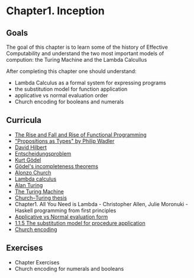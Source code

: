 # Chapter1. Inception

## Goals
  The goal of this chapter is to learn some of the history of Effective Computability and understand the two most important models of compution: the Turing Machine and the Lambda Calcullus

  After completing this chapter one should understand:
  - Lambda Calculus as a formal system for expressing programs
  - the substitution model for function application
  - applicative vs normal evaluation order
  - Church encoding for booleans and numerals

## Curricula
  - [The Rise and Fall and Rise of Functional Programming](https://medium.com/javascript-scene/the-rise-and-fall-and-rise-of-functional-programming-composable-software-c2d91b424c8c)
  - ["Propositions as Types" by Philip Wadler](https://www.youtube.com/watch?v=IOiZatlZtGU)
  - [David Hilbert](https://en.wikipedia.org/wiki/David_Hilbert)
  - [Entscheidungsproblem](https://en.wikipedia.org/wiki/Entscheidungsproblem)
  - [Kurt Gödel](https://en.wikipedia.org/wiki/Kurt_G%C3%B6del)
  - [Gödel's incompleteness theorems](https://en.wikipedia.org/wiki/G%C3%B6del%27s_incompleteness_theorems#:~:text=G%C3%B6del's%20incompleteness%20theorems%20are%20two,in%20the%20philosophy%20of%20mathematics.)
  - [Alonzo Church](https://en.wikipedia.org/wiki/Alonzo_Church)
  - [Lambda calculus](https://en.wikipedia.org/wiki/Lambda_calculus)
  - [Alan Turing](https://en.wikipedia.org/wiki/Alan_Turing)
  - [The Turing Machine](https://en.wikipedia.org/wiki/Turing_machine)
  - [Church–Turing thesis](https://en.wikipedia.org/wiki/Church%E2%80%93Turing_thesis#:~:text=It%20states%20that%20a%20function,the%20British%20mathematician%20Alan%20Turing.)
  - Chapter1. All You Need is Lambda - Christopher Allen, Julie Moronuki - Haskell programming from first principles
  - [Applicative vs Normal evaluation form](https://courses.cs.washington.edu/courses/cse505/99au/functional/applicative-normal.pdf)
  - [1.1.5 The substitution model for procedure application](https://sarabander.github.io/sicp/html/1_002e1.xhtml#g_t1_002e1_002e5)
  - [Church encoding](https://en.wikipedia.org/wiki/Church_encoding#:~:text=The%20Church%20numerals%20are%20a,the%20lambda%20calculus%20this%20way.&text=The%20translation%20may%20apply%20the,as%20a%20literal%20lambda%20term.)

## Exercises
  - Chapter Exercises
  - Church encoding for numerals and booleans